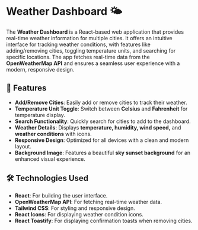 # Weather Dashboard 🌤️

The **Weather Dashboard** is a React-based web application that provides real-time weather information for multiple cities. It offers an intuitive interface for tracking weather conditions, with features like adding/removing cities, toggling temperature units, and searching for specific locations. The app fetches real-time data from the **OpenWeatherMap API** and ensures a seamless user experience with a modern, responsive design.

## 🚀 Features

- **Add/Remove Cities**: Easily add or remove cities to track their weather.
- **Temperature Unit Toggle**: Switch between **Celsius** and **Fahrenheit** for temperature display.
- **Search Functionality**: Quickly search for cities to add to the dashboard.
- **Weather Details**: Displays **temperature, humidity, wind speed,** and **weather conditions** with icons.
- **Responsive Design**: Optimized for all devices with a clean and modern layout.
- **Background Image**: Features a beautiful **sky sunset background** for an enhanced visual experience.

## 🛠️ Technologies Used

- **React**: For building the user interface.
- **OpenWeatherMap API**: For fetching real-time weather data.
- **Tailwind CSS**: For styling and responsive design.
- **React Icons**: For displaying weather condition icons.
- **React Toastify**: For displaying confirmation toasts when removing cities.


